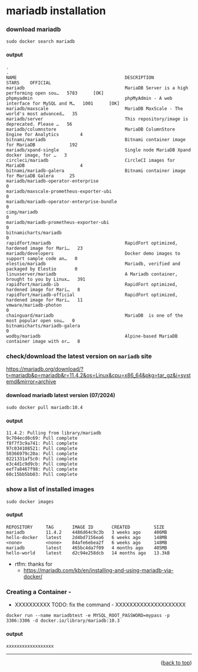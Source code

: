 <a name="topage"></a>

# mariadb installation

### download mariadb

````
sudo docker search mariadb
````

#### output
```
.
.
NAME                                         DESCRIPTION                                     STARS    OFFICIAL
mariadb                                      MariaDB Server is a high performing open sou…   5783      [OK]
phpmyadmin                                   phpMyAdmin - A web interface for MySQL and M…   1001      [OK]
mariadb/maxscale                             MariaDB MaxScale - The world's most advanced…   35        
mariadb/server                               This repository/image is deprecated. Please …   56        
mariadb/columnstore                          MariaDB ColumnStore Engine for Analytics        4         
bitnami/mariadb                              Bitnami container image for MariaDB             192       
mariadb/xpand-single                         Single node MariaDB Xpand docker image, for …   3         
circleci/mariadb                             CircleCI images for MariaDB                     4         
bitnami/mariadb-galera                       Bitnami container image for MariaDB Galera      25        
mariadb/mariadb-operator-enterprise                                                          0         
mariadb/maxscale-prometheus-exporter-ubi                                                     0         
mariadb/mariadb-operator-enterprise-bundle                                                   0         
cimg/mariadb                                                                                 0         
mariadb/mariadb-prometheus-exporter-ubi                                                      0         
bitnamicharts/mariadb                                                                        0         
rapidfort/mariadb                            RapidFort optimized, hardened image for Mari…   23        
mariadb/developers                           Docker demo images to support sample code an…   0         
elestio/mariadb                              Mariadb, verified and packaged by Elestio       0         
linuxserver/mariadb                          A Mariadb container, brought to you by Linux…   391       
rapidfort/mariadb-ib                         RapidFort optimized, hardened image for Mari…   8         
rapidfort/mariadb-official                   RapidFort optimized, hardened image for Mari…   11        
vmware/mariadb-photon                                                                        0         
chainguard/mariadb                           MariaDB  is one of the most popular open sou…   0         
bitnamicharts/mariadb-galera                                                                 0         
wodby/mariadb                                Alpine-based MariaDB container image with or…   8  
```

### check/download the latest version on `mariadb` site
https://mariadb.org/download/?t=mariadb&p=mariadb&r=11.4.2&os=Linux&cpu=x86_64&pkg=tar_gz&i=systemd&mirror=archive

#### download mariadb latest version (07/2024)
````
sudo docker pull mariadb:10.4
````

#### output
```
11.4.2: Pulling from library/mariadb
9c704ecd0c69: Pull complete 
f8f7f3c9a741: Pull complete 
97c034108521: Pull complete 
50366979c20a: Pull complete 
0221331af5c0: Pull complete 
e3c4d1c9d9cb: Pull complete 
eef7a8467f98: Pull complete 
60c15bb5bb03: Pull complete 
```

### show a list of installed images

````
sudo docker images
````

#### output
```
REPOSITORY     TAG       IMAGE ID       CREATED         SIZE
mariadb        11.4.2    4486d64c9c3b   3 weeks ago     406MB
hello-docker   latest    2d4bd7156ea6   6 weeks ago     148MB
<none>         <none>    84afe6ebea2f   6 weeks ago     148MB
mariadb        latest    465bc4da7f09   4 months ago    405MB
hello-world    latest    d2c94e258dcb   14 months ago   13.3kB
```

* rtfm: thanks for
   * https://mariadb.com/kb/en/installing-and-using-mariadb-via-docker/

 ### Creating a Container - 
 * XXXXXXXXXX TODO: fix the command - XXXXXXXXXXXXXXXXXXXX
 
 ```
 docker run --name mariadbtest -e MYSQL_ROOT_PASSWORD=mypass -p 3306:3306 -d docker.io/library/mariadb:10.3
 ```


#### output
```
xxxxxxxxxxxxxxxxxx
```


-----

<p align="right">(<a href="#topage">back to top</a>)</p>
<br/>
<br/>
